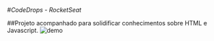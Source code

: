 #_CodeDrops - RocketSeat_ 

##Projeto acompanhado para solidificar conhecimentos sobre HTML e Javascript.
![demo](/imagens/screenshots/imagecrop.png)
